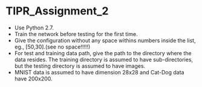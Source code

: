 # TIPR_Assignment_2
* Use Python 2.7.
* Train the network before testing for the first time. 
* Give the configuration without any space withins numbers inside the list, eg., [50,30].(see no space!!!!!)
* For test and training data path, give the path to the directory where the data resides. The training directory is assumed to have sub-directories, but the testing directory is assumed to have images.
* MNIST data is assumed to have dimension 28x28 and Cat-Dog data have 200x200.
